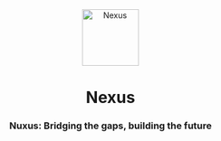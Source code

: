 <div align="center">
    <div>
        <img src="assets/154730935/6acd756b-783d-4533-9890-e8b1aea40f91" alt="Nexus" style="width: 100px; height: auto; " />
    </div>
    <h1>Nexus</h1>
    <h3>Nuxus: Bridging the gaps, building the future</h3>
</div>




<!--
<img align="center" src="https://github.com/MohamedYasser343/Nexus/assets/154730935/6acd756b-783d-4533-9890-e8b1aea40f91" width=100></img>

![splash](https://github.com/MohamedYasser343/Nexus/assets/154730935/6acd756b-783d-4533-9890-e8b1aea40f91)
 -->

